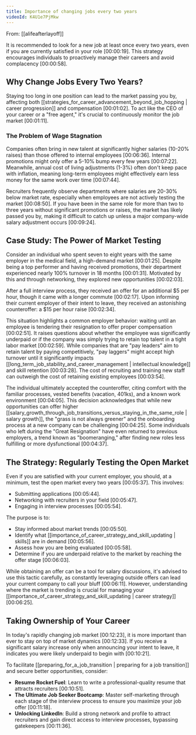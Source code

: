 ```yaml
---
title: Importance of changing jobs every two years
videoId: K4U1e7PjMkw
---
```


From: [[alifeafterlayoff]] <br/> 

It is recommended to look for a new job at least once every two years, even if you are currently satisfied in your role <a class="yt-timestamp" data-t="00:00:19">[00:00:19]</a>. This strategy encourages individuals to proactively manage their careers and avoid complacency <a class="yt-timestamp" data-t="00:00:58">[00:00:58]</a>.

## Why Change Jobs Every Two Years?

Staying too long in one position can lead to the market passing you by, affecting both [[strategies_for_career_advancement_beyond_job_hopping | career progression]] and compensation <a class="yt-timestamp" data-t="00:01:02">[00:01:02]</a>. To act like the CEO of your career or a "free agent," it's crucial to continuously monitor the job market <a class="yt-timestamp" data-t="00:01:11">[00:01:11]</a>.

### The Problem of Wage Stagnation

Companies often bring in new talent at significantly higher salaries (10-20% raises) than those offered to internal employees <a class="yt-timestamp" data-t="00:06:36">[00:06:36]</a>. Internal promotions might only offer a 5-10% bump every few years <a class="yt-timestamp" data-t="00:07:22">[00:07:22]</a>. Meanwhile, annual cost of living adjustments (1-3%) often don't keep pace with inflation, meaning long-term employees might effectively earn less money for the same work over time <a class="yt-timestamp" data-t="00:07:44">[00:07:44]</a>.

Recruiters frequently observe departments where salaries are 20-30% below market rate, especially when employees are not actively testing the market <a class="yt-timestamp" data-t="00:08:50">[00:08:50]</a>. If you have been in the same role for more than two to three years without significant promotions or raises, the market has likely passed you by, making it difficult to catch up unless a major company-wide salary adjustment occurs <a class="yt-timestamp" data-t="00:09:24">[00:09:24]</a>.

## Case Study: The Power of Market Testing

Consider an individual who spent seven to eight years with the same employer in the medical field, a high-demand market <a class="yt-timestamp" data-t="00:01:25">[00:01:25]</a>. Despite being a top performer and having received promotions, their department experienced nearly 100% turnover in 18 months <a class="yt-timestamp" data-t="00:01:31">[00:01:31]</a>. Motivated by this and through networking, they explored new opportunities <a class="yt-timestamp" data-t="00:02:03">[00:02:03]</a>.

After a full interview process, they received an offer for an additional $5 per hour, though it came with a longer commute <a class="yt-timestamp" data-t="00:02:17">[00:02:17]</a>. Upon informing their current employer of their intent to leave, they received an astonishing counteroffer: a $15 per hour raise <a class="yt-timestamp" data-t="00:02:34">[00:02:34]</a>.

This situation highlights a common employer behavior: waiting until an employee is tendering their resignation to offer proper compensation <a class="yt-timestamp" data-t="00:02:51">[00:02:51]</a>. It raises questions about whether the employee was significantly underpaid or if the company was simply trying to retain top talent in a tight labor market <a class="yt-timestamp" data-t="00:02:59">[00:02:59]</a>. While companies that are "pay leaders" aim to retain talent by paying competitively, "pay laggers" might accept high turnover until it significantly impacts [[long_term_job_stability_and_career_management | intellectual knowledge]] and skill retention <a class="yt-timestamp" data-t="00:03:28">[00:03:28]</a>. The cost of recruiting and training new staff can outweigh the cost of retaining existing employees <a class="yt-timestamp" data-t="00:03:54">[00:03:54]</a>.

The individual ultimately accepted the counteroffer, citing comfort with the familiar processes, vested benefits (vacation, 401ks), and a known work environment <a class="yt-timestamp" data-t="00:04:05">[00:04:05]</a>. This decision acknowledges that while new opportunities can offer higher [[salary_growth_through_job_transitions_versus_staying_in_the_same_role | salary growth]], the "grass is not always greener" and the onboarding process at a new company can be challenging <a class="yt-timestamp" data-t="00:04:25">[00:04:25]</a>. Some individuals who left during the "Great Resignation" have even returned to previous employers, a trend known as "boomeranging," after finding new roles less fulfilling or more dysfunctional <a class="yt-timestamp" data-t="00:04:37">[00:04:37]</a>.

## The Strategy: Regularly Testing the Open Market

Even if you are satisfied with your current employer, you should, at a minimum, test the open market every two years <a class="yt-timestamp" data-t="00:05:37">[00:05:37]</a>. This involves:
*   Submitting applications <a class="yt-timestamp" data-t="00:05:44">[00:05:44]</a>.
*   Networking with recruiters in your field <a class="yt-timestamp" data-t="00:05:47">[00:05:47]</a>.
*   Engaging in interview processes <a class="yt-timestamp" data-t="00:05:54">[00:05:54]</a>.

The purpose is to:
*   Stay informed about market trends <a class="yt-timestamp" data-t="00:05:50">[00:05:50]</a>.
*   Identify what [[importance_of_career_strategy_and_skill_updating | skills]] are in demand <a class="yt-timestamp" data-t="00:05:56">[00:05:56]</a>.
*   Assess how you are being evaluated <a class="yt-timestamp" data-t="00:05:58">[00:05:58]</a>.
*   Determine if you are underpaid relative to the market by reaching the offer stage <a class="yt-timestamp" data-t="00:06:03">[00:06:03]</a>.

While obtaining an offer can be a tool for salary discussions, it's advised to use this tactic carefully, as constantly leveraging outside offers can lead your current company to call your bluff <a class="yt-timestamp" data-t="00:06:11">[00:06:11]</a>. However, understanding where the market is trending is crucial for managing your [[importance_of_career_strategy_and_skill_updating | career strategy]] <a class="yt-timestamp" data-t="00:06:25">[00:06:25]</a>.

## Taking Ownership of Your Career

In today's rapidly changing job market <a class="yt-timestamp" data-t="00:12:23">[00:12:23]</a>, it is more important than ever to stay on top of market dynamics <a class="yt-timestamp" data-t="00:12:33">[00:12:33]</a>. If you receive a significant salary increase only when announcing your intent to leave, it indicates you were likely underpaid to begin with <a class="yt-timestamp" data-t="00:10:21">[00:10:21]</a>.

To facilitate [[preparing_for_a_job_transition | preparing for a job transition]] and secure better opportunities, consider:
*   **Resume Rocket Fuel**: Learn to write a professional-quality resume that attracts recruiters <a class="yt-timestamp" data-t="00:10:51">[00:10:51]</a>.
*   **The Ultimate Job Seeker Bootcamp**: Master self-marketing through each stage of the interview process to ensure you maximize your job offer <a class="yt-timestamp" data-t="00:11:18">[00:11:18]</a>.
*   **Unlocking LinkedIn**: Build a strong network and profile to attract recruiters and gain direct access to interview processes, bypassing gatekeepers <a class="yt-timestamp" data-t="00:11:36">[00:11:36]</a>.